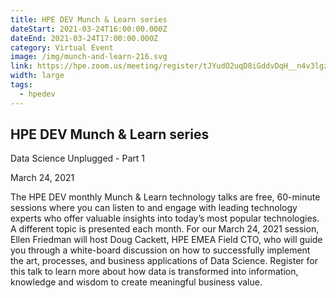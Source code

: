```yaml
---
title: HPE DEV Munch & Learn series
dateStart: 2021-03-24T16:00:00.000Z
dateEnd: 2021-03-24T17:00:00.000Z
category: Virtual Event
image: /img/munch-and-learn-216.svg
link: https://hpe.zoom.us/meeting/register/tJYudO2uqD8iGddvDqH__n4v3lgzyAg42FrL
width: large
tags:
  - hpedev
---
```

## HPE DEV Munch & Learn series
Data Science Unplugged - Part 1

March 24, 2021

The HPE DEV monthly Munch & Learn technology talks are free, 60-minute sessions where you can listen to and engage with leading technology experts who offer valuable insights into today’s most popular technologies. A different topic is presented each month. For our March 24, 2021 session, Ellen Friedman will host Doug Cackett, HPE EMEA Field CTO, who will guide you through a white-board discussion on how to successfully implement the art, processes, and business applications of Data Science. Register for this talk to learn more about how data is transformed into information, knowledge and wisdom to create meaningful business value.